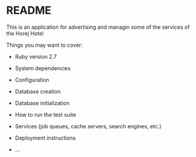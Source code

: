 # README

This is an application for advertising and managin some 
of the services of the Horej Hotel

Things you may want to cover:

* Ruby version
2.7

* System dependencies

* Configuration

* Database creation

* Database initialization

* How to run the test suite

* Services (job queues, cache servers, search engines, etc.)

* Deployment instructions

* ...
